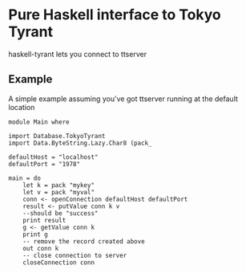 Pure Haskell interface to Tokyo Tyrant
======================================

haskell-tyrant lets you connect to ttserver

Example
-------

A simple example assuming you've got ttserver running at the default location
    
    module Main where

    import Database.TokyoTyrant
    import Data.ByteString.Lazy.Char8 (pack_

    defaultHost = "localhost"
    defaultPort = "1978"

    main = do
        let k = pack "mykey"
        let v = pack "myval"
        conn <- openConnection defaultHost defaultPort
        result <- putValue conn k v
        --should be "success"
        print result
        g <- getValue conn k
        print g
        -- remove the record created above
        out conn k
        -- close connection to server
        closeConnection conn
